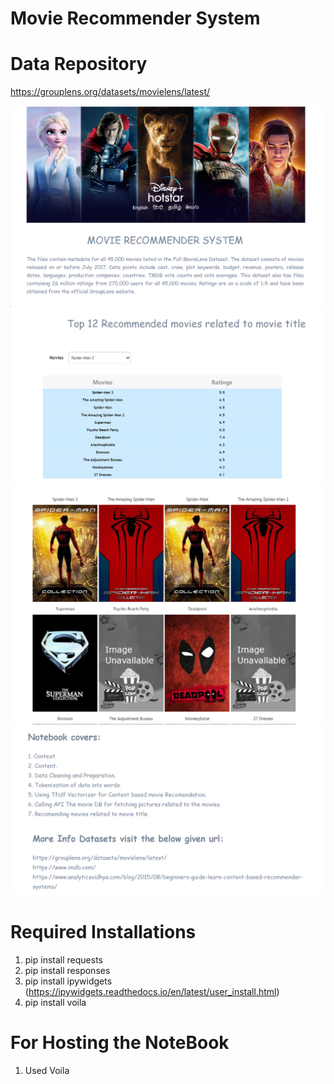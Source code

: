 # Movie Recommender System
# Data Repository
https://grouplens.org/datasets/movielens/latest/

![casesLines](./output/Header.PNG)
![casesLines](./output/Body1.PNG)
![casesLines](./output/body2.PNG)
![casesLines](./output/footer.PNG)

# Required Installations
1. pip install requests <br>
2. pip install responses
3. pip install ipywidgets (https://ipywidgets.readthedocs.io/en/latest/user_install.html)
4. pip install voila

# For Hosting the NoteBook 
1. Used Voila 
